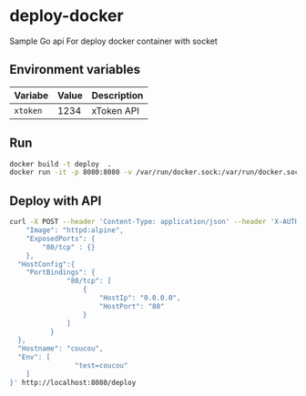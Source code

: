 # deploy-docker

Sample Go api For deploy docker container with socket


## Environment variables


| Variabe | Value | Description |
| ------- |:------|:------------|
| `xtoken` |  1234 | xToken API |

## Run


```bash
docker build -t deploy  .
docker run -it -p 8080:8080 -v /var/run/docker.sock:/var/run/docker.sock -e xtoken=0000 deploy
```

## Deploy with API


```bash
curl -X POST --header 'Content-Type: application/json' --header 'X-AUTH-TOKEN: 0000' -d '{
    "Image": "httpd:alpine",
    "ExposedPorts": {
        "80/tcp" : {}
    },
  "HostConfig":{
    "PortBindings": {
              "80/tcp": [
                  {
                      "HostIp": "0.0.0.0",
                      "HostPort": "80"
                  }
              ]
          }
  },
  "Hostname": "coucou",
  "Env": [
                "test=coucou"
    ]
}' http://localhost:8080/deploy
```
